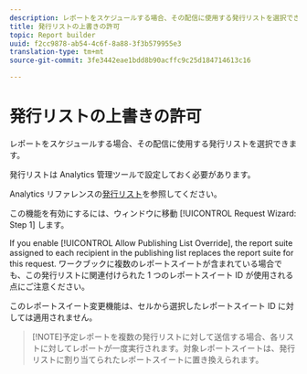 ```yaml
---
description: レポートをスケジュールする場合、その配信に使用する発行リストを選択できます。
title: 発行リストの上書きの許可
topic: Report builder
uuid: f2cc9878-ab54-4c6f-8a88-3f3b579955e3
translation-type: tm+mt
source-git-commit: 3fe3442eae1bdd8b90acffc9c25d184714613c16

---
```



# 発行リストの上書きの許可

レポートをスケジュールする場合、その配信に使用する発行リストを選択できます。

発行リストは Analytics 管理ツールで設定しておく必要があります。

Analytics リファレンスの[発行リスト](https://docs.adobe.com/content/help/en/analytics/admin/admin-tools/publishing-list.html)を参照してください。

この機能を有効にするには、ウィンドウに移動 [!UICONTROL Request Wizard: Step 1] します。

If you enable [!UICONTROL Allow Publishing List Override], the report suite assigned to each recipient in the publishing list replaces the report suite for this request. ワークブックに複数のレポートスイートが含まれている場合でも、この発行リストに関連付けられた 1 つのレポートスイート ID が使用される点にご注意ください。

このレポートスイート変更機能は、セルから選択したレポートスイート ID に対しては適用されません。

>[!NOTE]予定レポートを複数の発行リストに対して送信する場合、各リストに対してレポートが一度実行されます。対象レポートスイートは、発行リストに割り当てられたレポートスイートに置き換えられます。

